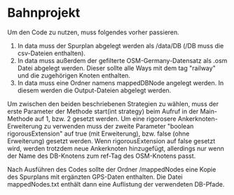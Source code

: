 # Bahnprojekt
Um den Code zu nutzen, muss folgendes vorher passieren.
1. In data muss der Spurplan abgelegt werden als /data/DB (/DB muss die csv-Dateien enthalten).
2. In data muss außerdem der gefilterte OSM-Germany-Datensatz als .osm Datei abgelegt werden. Dieser sollte alle Ways mit dem tag "railway" und die zugehörigen Knoten enthalten.
3. In data muss eine Ordner namens mappedDBNode angelegt werden. In diesem werden die Output-Dateien abgelegt werden.

Um zwischen den beiden beschriebenen Strategien zu wählen, muss der erste Parameter der Methode start(int strategy) beim Aufruf in der Main-Methode auf 1, bzw. 2 gesetzt werden.
Um eine rigorosere Ankerknoten-Erweiterung zu verwenden muss der zweite Parameter "boolean rigorousExtension" auf true (mit Erweiterung), bzw. false (ohne Erweiterung) gesetzt werden.
Wenn rigorousExtension auf false gesetzt wird, werden trotzdem neue Ankerknoten hinzugefügt, allerdings nur wenn der Name des DB-Knotens zum ref-Tag des OSM-Knotens passt.

Nach Ausführen des Codes sollte der Ordner /mappedNodes eine Kopie des Spurplans mit ergänzten GPS-Daten enthalten.
Die Datei mappedNodes.txt enthält dann eine Auflistung der verwendeten DB-Pfade.